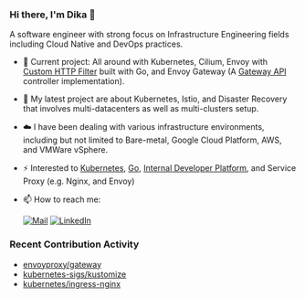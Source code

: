 ### Hi there, I'm Dika 👋

A software engineer with strong focus on Infrastructure Engineering fields including Cloud Native and DevOps practices.

- :rocket: Current project: All around with Kubernetes, Cilium, Envoy with [Custom HTTP Filter](https://www.envoyproxy.io/docs/envoy/latest/configuration/http/http_filters/golang_filter) built with Go, and Envoy Gateway (A [Gateway API](https://gateway-api.sigs.k8s.io/) controller implementation).
- :seedling: My latest project are about Kubernetes, Istio, and Disaster Recovery that involves multi-datacenters as well as multi-clusters setup.
- ☁️ I have been dealing with various infrastructure environments, including but not limited to Bare-metal, Google Cloud Platform, AWS, and VMWare vSphere.
- :zap: Interested to [Kubernetes](https://kubernetes.io), [Go](https://golang.org), [Internal Developer Platform](https://internaldeveloperplatform.org/), and Service Proxy (e.g. Nginx, and Envoy)
- 📫 How to reach me:

    [![Mail](https://img.shields.io/static/v1?label=%20&message=me@ardikabs.com&logo=gmail&style=flat&labelColor=white)](mailto:me@ardikabs.com)
    [![LinkedIn](https://img.shields.io/static/v1?label=%20&message=LinkedIn&color=blue&logo=LinkedIn&style=flat&labelColor=blue)](https://www.linkedin.com/in/ardikabs/)

### Recent Contribution Activity

- [envoyproxy/gateway](https://github.com/envoyproxy/gateway/commits?author=ardikabs)
- [kubernetes-sigs/kustomize](https://github.com/kubernetes-sigs/kustomize/commits?author=ardikabs)
- [kubernetes/ingress-nginx](https://github.com/kubernetes/ingress-nginx/commits?author=ardikabs)
